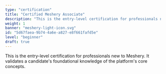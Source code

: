 ```yaml
---
type: "certification"
title: "Certified Meshery Associate"
description: "This is the entry-level certification for professionals new to Meshery. It validates a candidate's foundational knowledge of the platform's core concepts."
weight: 1
banner: "meshery-light-icon.svg"
id: "5d67faea-9b74-4a6e-a827-e8f661fafd5e"
level: "beginner"
draft: true
---
```

This is the entry-level certification for professionals new to Meshery. It validates a candidate's foundational knowledge of the platform's core concepts.
<!-- Add your Academy content here -->
